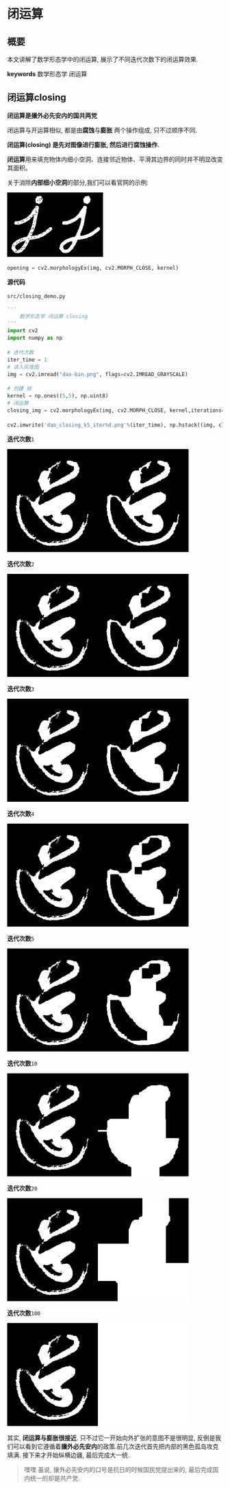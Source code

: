 # 闭运算


## 概要
本文讲解了数学形态学中的闭运算, 展示了不同迭代次数下的闭运算效果.

**keywords** 数学形态学 闭运算



## 闭运算closing

**闭运算是攘外必先安内的国共两党**

闭运算与开运算相似, 都是由**腐蚀**与**膨胀** 两个操作组成, 只不过顺序不同.

**闭运算(closing) 是先对图像进行膨胀, 然后进行腐蚀操作.**

**闭运算**用来填充物体内细小空洞、连接邻近物体、平滑其边界的同时并不明显改变其面积。



关于消除**内部细小空洞**的部分,我们可以看官网的示例:

![closing.png](./image/closing.png)

```python
opening = cv2.morphologyEx(img, cv2.MORPH_CLOSE, kernel)
```



**源代码** 

`src/closing_demo.py`
```python
'''
    数学形态学 闭运算 closing
'''
import cv2
import numpy as np

# 迭代次数
iter_time = 1
# 读入灰度图
img = cv2.imread("dao-bin.png", flags=cv2.IMREAD_GRAYSCALE)

# 创建 核
kernel = np.ones((5,5), np.uint8)
# 闭运算
closing_img = cv2.morphologyEx(img, cv2.MORPH_CLOSE, kernel,iterations=iter_time)

cv2.imwrite('dao_closing_k5_iter%d.png'%(iter_time), np.hstack((img, closing_img)))
```



**迭代次数**`1`

![dao_closing_k5_iter1](./image/dao_closing_k5_iter1.png)



**迭代次数**`2`

![dao_closing_k5_iter2](./image/dao_closing_k5_iter2.png)



**迭代次数**`3`

![dao_closing_k5_iter3](./image/dao_closing_k5_iter3.png)



**迭代次数**`4`

![dao_closing_k5_iter4](./image/dao_closing_k5_iter4.png)



**迭代次数**`5`

![dao_closing_k5_iter5](./image/dao_closing_k5_iter5.png)



**迭代次数**`10`

![dao_closing_k5_iter10](./image/dao_closing_k5_iter10.png)



**迭代次数**`20`

![dao_closing_k5_iter20](./image/dao_closing_k5_iter20.png)



**迭代次数**`100`

![dao_closing_k5_iter100](./image/dao_closing_k5_iter100.png)



其实, **闭运算与膨胀很接近**. 只不过它一开始向外扩张的意图不是很明显, 反倒是我们可以看到它遵循着**攘外必先安内**的政策.前几次迭代首先把内部的黑色孤岛攻克填满. 接下来才开始纵横边疆, 最后完成大一统.

> 嘿嘿 虽说, 攘外必先安内的口号是抗日的时候国民党提出来的, 最后完成国内统一的却是共产党.

